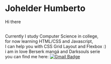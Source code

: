 # Johelder Humberto

Hi there

<br/> Currently I study Computer Science in college,
<br/> for now learning HTML/CSS and Javascript,
<br/> I can help you with CSS Grid Layout and Flexbox :)
<br/> i am in love Berserk mangá and Darksouls serie
<br/> you can find me here: [![Gmail Badge](https://img.shields.io/badge/-johelder.arj@gmail.com-c14438?style=flat-square&logo=Gmail&logoColor=white&link=mailto:johelder.arj@gmail.com)](mailto:johelder.arj.com)
